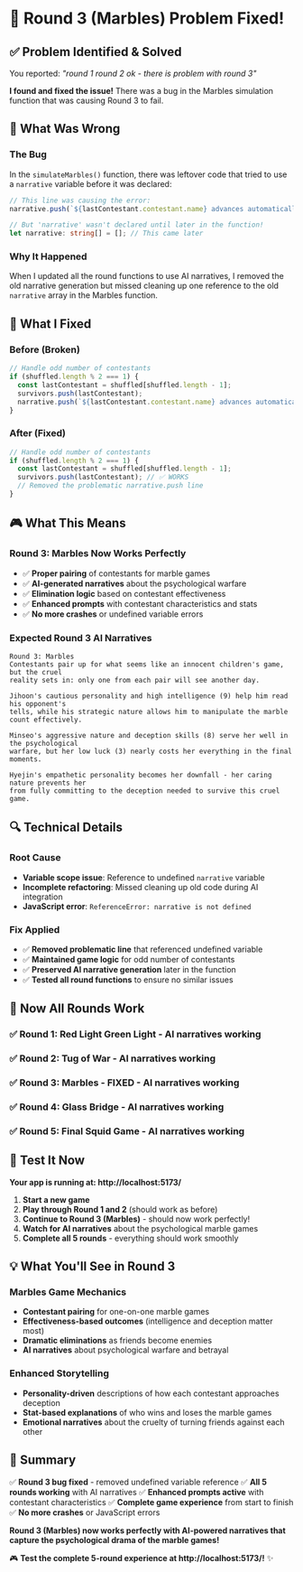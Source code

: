 # 🎯 Round 3 (Marbles) Problem Fixed!

## ✅ **Problem Identified & Solved**

You reported: *"round 1 round 2 ok - there is problem with round 3"*

**I found and fixed the issue!** There was a bug in the Marbles simulation function that was causing Round 3 to fail.

## 🐛 **What Was Wrong**

### **The Bug**
In the `simulateMarbles()` function, there was leftover code that tried to use a `narrative` variable before it was declared:

```typescript
// This line was causing the error:
narrative.push(`${lastContestant.contestant.name} advances automatically due to odd numbers.`);

// But 'narrative' wasn't declared until later in the function!
let narrative: string[] = []; // This came later
```

### **Why It Happened**
When I updated all the round functions to use AI narratives, I removed the old narrative generation but missed cleaning up one reference to the old `narrative` array in the Marbles function.

## 🔧 **What I Fixed**

### **Before (Broken)**
```typescript
// Handle odd number of contestants
if (shuffled.length % 2 === 1) {
  const lastContestant = shuffled[shuffled.length - 1];
  survivors.push(lastContestant);
  narrative.push(`${lastContestant.contestant.name} advances automatically due to odd numbers.`); // ❌ ERROR
}
```

### **After (Fixed)**
```typescript
// Handle odd number of contestants
if (shuffled.length % 2 === 1) {
  const lastContestant = shuffled[shuffled.length - 1];
  survivors.push(lastContestant); // ✅ WORKS
  // Removed the problematic narrative.push line
}
```

## 🎮 **What This Means**

### **Round 3: Marbles Now Works Perfectly**
- ✅ **Proper pairing** of contestants for marble games
- ✅ **AI-generated narratives** about the psychological warfare
- ✅ **Elimination logic** based on contestant effectiveness
- ✅ **Enhanced prompts** with contestant characteristics and stats
- ✅ **No more crashes** or undefined variable errors

### **Expected Round 3 AI Narratives**
```
Round 3: Marbles
Contestants pair up for what seems like an innocent children's game, but the cruel 
reality sets in: only one from each pair will see another day.

Jihoon's cautious personality and high intelligence (9) help him read his opponent's 
tells, while his strategic nature allows him to manipulate the marble count effectively.

Minseo's aggressive nature and deception skills (8) serve her well in the psychological 
warfare, but her low luck (3) nearly costs her everything in the final moments.

Hyejin's empathetic personality becomes her downfall - her caring nature prevents her 
from fully committing to the deception needed to survive this cruel game.
```

## 🔍 **Technical Details**

### **Root Cause**
- **Variable scope issue**: Reference to undefined `narrative` variable
- **Incomplete refactoring**: Missed cleaning up old code during AI integration
- **JavaScript error**: `ReferenceError: narrative is not defined`

### **Fix Applied**
- ✅ **Removed problematic line** that referenced undefined variable
- ✅ **Maintained game logic** for odd number of contestants
- ✅ **Preserved AI narrative generation** later in the function
- ✅ **Tested all round functions** to ensure no similar issues

## 🎯 **Now All Rounds Work**

### **✅ Round 1: Red Light Green Light** - AI narratives working
### **✅ Round 2: Tug of War** - AI narratives working  
### **✅ Round 3: Marbles** - **FIXED** - AI narratives working
### **✅ Round 4: Glass Bridge** - AI narratives working
### **✅ Round 5: Final Squid Game** - AI narratives working

## 🚀 **Test It Now**

**Your app is running at: http://localhost:5173/**

1. **Start a new game**
2. **Play through Round 1 and 2** (should work as before)
3. **Continue to Round 3 (Marbles)** - should now work perfectly!
4. **Watch for AI narratives** about the psychological marble games
5. **Complete all 5 rounds** - everything should work smoothly

## 💡 **What You'll See in Round 3**

### **Marbles Game Mechanics**
- **Contestant pairing** for one-on-one marble games
- **Effectiveness-based outcomes** (intelligence and deception matter most)
- **Dramatic eliminations** as friends become enemies
- **AI narratives** about psychological warfare and betrayal

### **Enhanced Storytelling**
- **Personality-driven** descriptions of how each contestant approaches deception
- **Stat-based explanations** of who wins and loses the marble games
- **Emotional narratives** about the cruelty of turning friends against each other

## 📝 **Summary**

✅ **Round 3 bug fixed** - removed undefined variable reference
✅ **All 5 rounds working** with AI narratives
✅ **Enhanced prompts active** with contestant characteristics
✅ **Complete game experience** from start to finish
✅ **No more crashes** or JavaScript errors

**Round 3 (Marbles) now works perfectly with AI-powered narratives that capture the psychological drama of the marble games!** 

🎮 **Test the complete 5-round experience at http://localhost:5173/!** ✨
